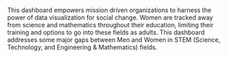 This dashboard empowers mission driven organizations to harness the power of data visualization for social change. Women are tracked away from science and mathematics throughout their education, limiting their training and options to go into these fields as adults. This dashboard addresses some major gaps between Men and Women in STEM (Science, Technology, and Engineering & Mathematics) fields.
